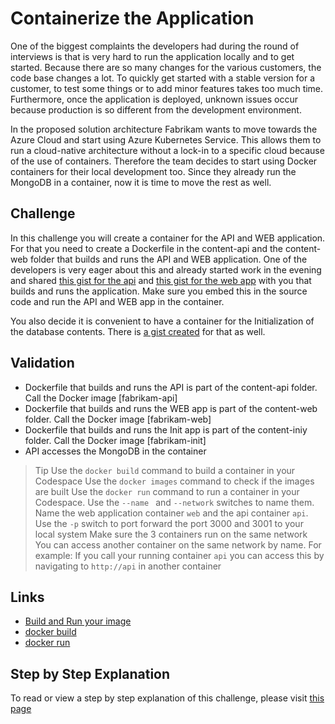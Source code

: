 # Containerize the Application
One of the biggest complaints the developers had during the round of interviews is that is very hard to run the application locally and to get started. Because there are so many changes for the various customers, the code base changes a lot. To quickly get started with a stable version for a customer, to test some things or to add minor features takes too much time. Furthermore, once the application is deployed, unknown issues occur because production is so different from the development environment.

In the proposed solution architecture Fabrikam wants to move towards the Azure Cloud and start using Azure Kubernetes Service. This allows them to run a cloud-native architecture without a lock-in to a specific cloud because of the use of containers. Therefore the team decides to start using Docker containers for their local development too. Since they already run the MongoDB in a container, now it is time to move the rest as well. 

## Challenge
In this challenge you will create a container for the API and WEB application. For that you need to create a Dockerfile in the content-api and the content-web folder that builds and runs the API and WEB application. One of the developers is very eager about this and already started work in the evening and shared [this gist for the api](https://gist.github.com/renevanosnabrugge/b2390f11c45671f6d0a9c6c9bb2c01ca) and [this gist for the web app](https://gist.github.com/renevanosnabrugge/251e01fa380c10c8282ffc7f11ff0526) with you that builds and runs the application. Make sure you embed this in the source code and run the API and WEB app in the container.

You also decide it is convenient to have a container for the Initialization of the database contents. There is [a gist created](https://gist.github.com/renevanosnabrugge/5178c88a09e8c6cdd66a2eb0dc6dcba2) for that as well. 

## Validation
* Dockerfile that builds and runs the API is part of the content-api folder. Call the Docker image [fabrikam-api]
* Dockerfile that builds and runs the WEB app is part of the content-web folder. Call the Docker image [fabrikam-web]
* Dockerfile that builds and runs the Init app is part of the content-iniy folder. Call the Docker image [fabrikam-init]
* API accesses the MongoDB in the container

> Tip
> Use the `docker build` command to build a container in your Codespace
> Use the `docker images` command to check if the images are built
> Use the `docker run` command to run a container in your Codespace. Use the `--name ` and `--network` switches to name them. Name the web application container `web` and the api container `api`. Use the `-p` switch to port forward the port 3000 and 3001 to your local system 
> Make sure the 3 containers run on the same network
> You can access another container on the same network by name. For example: If you call your running container `api` you can access this by navigating to `http://api` in another container

## Links
* [Build and Run your image](https://docs.docker.com/get-started/part2/)
* [docker build](https://docs.docker.com/engine/reference/commandline/build/)
* [docker run](https://docs.docker.com/engine/reference/run/)

## Step by Step Explanation
To read or view a step by step explanation of this challenge, please visit [this page](../Step-By-Step/DEVWF-SBS002.md)
